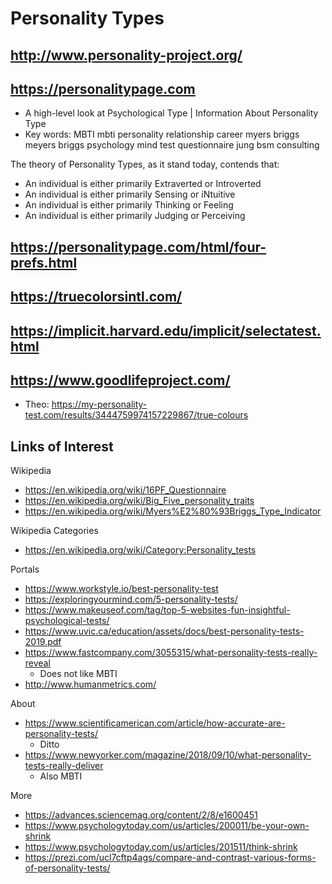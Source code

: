 # Personality Types

## http://www.personality-project.org/


## https://personalitypage.com

* A high-level look at Psychological Type | Information About Personality Type
* Key words: MBTI mbti personality relationship career myers briggs meyers briggs psychology mind test questionnaire jung bsm consulting

The theory of Personality Types, as it stand today, contends that:

* An individual is either primarily Extraverted or Introverted
* An individual is either primarily Sensing or iNtuitive
* An individual is either primarily Thinking or Feeling
* An individual is either primarily Judging or Perceiving


## https://personalitypage.com/html/four-prefs.html


## https://truecolorsintl.com/


## https://implicit.harvard.edu/implicit/selectatest.html


## https://www.goodlifeproject.com/

* Theo: https://my-personality-test.com/results/3444759974157229867/true-colours



## Links of Interest

Wikipedia

* https://en.wikipedia.org/wiki/16PF_Questionnaire
* https://en.wikipedia.org/wiki/Big_Five_personality_traits
* https://en.wikipedia.org/wiki/Myers%E2%80%93Briggs_Type_Indicator

Wikipedia Categories

* https://en.wikipedia.org/wiki/Category:Personality_tests


Portals

* https://www.workstyle.io/best-personality-test
* https://exploringyourmind.com/5-personality-tests/
* https://www.makeuseof.com/tag/top-5-websites-fun-insightful-psychological-tests/
* https://www.uvic.ca/education/assets/docs/best-personality-tests-2019.pdf
* https://www.fastcompany.com/3055315/what-personality-tests-really-reveal
	* Does not like MBTI
* http://www.humanmetrics.com/



About

* https://www.scientificamerican.com/article/how-accurate-are-personality-tests/
	* Ditto
* https://www.newyorker.com/magazine/2018/09/10/what-personality-tests-really-deliver
	* Also MBTI

More

* https://advances.sciencemag.org/content/2/8/e1600451
* https://www.psychologytoday.com/us/articles/200011/be-your-own-shrink
* https://www.psychologytoday.com/us/articles/201511/think-shrink
* https://prezi.com/ucl7cftp4ags/compare-and-contrast-various-forms-of-personality-tests/